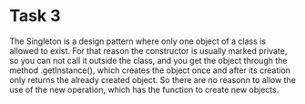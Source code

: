 # Task 3

The Singleton is a design pattern where only one object of a class is allowed to exist. For that reason the constructor is usually marked private, so you can not call it outside the class, and you get the object through the method .getInstance(), which creates the object once and after its creation only returns the already created object. So there are no reasonn to allow the use of the new operation, which has the function to create new objects.
